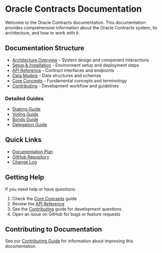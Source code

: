 # Oracle Contracts Documentation

Welcome to the Oracle Contracts documentation. This documentation provides comprehensive information about the Oracle Contracts system, its architecture, and how to work with it.

## Documentation Structure

- [Architecture Overview](architecture.md) - System design and component interactions
- [Setup & Installation](setup-and-installation.md) - Environment setup and deployment steps
- [API Reference](api-reference.md) - Contract interfaces and endpoints
- [Data Models](data-models.md) - Data structures and schemas
- [Core Concepts](core-concepts.md) - Fundamental concepts and terminology
- [Contributing](contributing.md) - Development workflow and guidelines

### Detailed Guides
- [Staking Guide](guides/staking.md)
- [Voting Guide](guides/voting.md)
- [Bonds Guide](guides/bonds.md)
- [Delegation Guide](guides/delegation.md)

## Quick Links

- [Documentation Plan](documentation-plan.md)
- [GitHub Repository](https://github.com/razor-network/oracle-contracts)
- [Change Log](../CHANGELOG.md)

## Getting Help

If you need help or have questions:
1. Check the [Core Concepts](core-concepts.md) guide
2. Review the [API Reference](api-reference.md)
3. See the [Contributing](contributing.md) guide for development questions
4. Open an issue on GitHub for bugs or feature requests

## Contributing to Documentation

See our [Contributing Guide](contributing.md) for information about improving this documentation.
